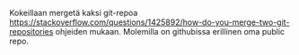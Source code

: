 Kokeillaan mergetä kaksi git-repoa
https://stackoverflow.com/questions/1425892/how-do-you-merge-two-git-repositories
ohjeiden mukaan.
Molemilla on githubissa erillinen oma public repo.
